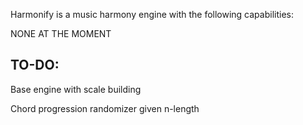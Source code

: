 Harmonify is a music harmony engine with the following capabilities:

NONE AT THE MOMENT

TO-DO:
-
Base engine with scale building

Chord progression randomizer given n-length
